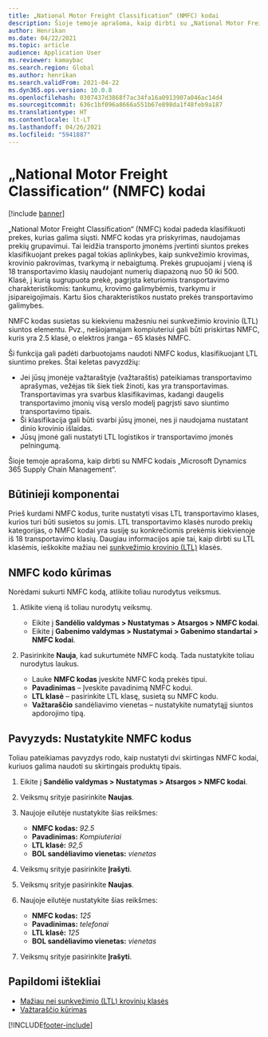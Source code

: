```yaml
---
title: „National Motor Freight Classification“ (NMFC) kodai
description: Šioje temoje aprašoma, kaip dirbti su „National Motor Freight Classification“ (NMFC) kodais programoje „Microsoft Dynamics 365 Supply Chain Management“
author: Henrikan
ms.date: 04/22/2021
ms.topic: article
audience: Application User
ms.reviewer: kamaybac
ms.search.region: Global
ms.author: henrikan
ms.search.validFrom: 2021-04-22
ms.dyn365.ops.version: 10.0.8
ms.openlocfilehash: 0307437d3868f7ac34fa16a0913907a046ac14d4
ms.sourcegitcommit: 636c1bf096a8666a551b67e898da1f48feb9a187
ms.translationtype: HT
ms.contentlocale: lt-LT
ms.lasthandoff: 04/26/2021
ms.locfileid: "5941887"
---
```

# <a name="national-motor-freight-classification-nmfc-codes"></a>„National Motor Freight Classification“ (NMFC) kodai

[!include [banner](../includes/banner.md)]

„National Motor Freight Classification“ (NMFC) kodai padeda klasifikuoti prekes, kurias galima siųsti. NMFC kodas yra priskyrimas, naudojamas prekių grupavimui. Tai leidžia transporto įmonėms įvertinti siuntos prekes klasifikuojant prekes pagal tokias aplinkybes, kaip sunkvežimio krovimas, krovinio pakrovimas, tvarkymą ir nebaigtumą. Prekės grupuojami į vieną iš 18 transportavimo klasių naudojant numerių diapazoną nuo 50 iki 500. Klasė, į kurią sugrupuota prekė, pagrįsta keturiomis transportavimo charakteristikomis: tankumu, krovimo galimybėmis, tvarkymu ir įsipareigojimais. Kartu šios charakteristikos nustato prekės transportavimo galimybes.

NMFC kodas susietas su kiekvienu mažesniu nei sunkvežimio krovinio (LTL) siuntos elementu. Pvz., nešiojamajam kompiuteriui gali būti priskirtas NMFC, kuris yra 2.5 klasė, o elektros įranga – 65 klasės NMFC.

Ši funkcija gali padėti darbuotojams naudoti NMFC kodus, klasifikuojant LTL siuntimo prekes. Štai keletas pavyzdžių:

- Jei jūsų įmonėje važtaraštyje (važtaraštis) pateikiamas transportavimo aprašymas, vežėjas tik šiek tiek žinoti, kas yra transportavimas. Transportavimas yra svarbus klasifikavimas, kadangi daugelis transportavimo įmonių visą verslo modelį pagrįsti savo siuntimo transportavimo tipais.
- Ši klasifikacija gali būti svarbi jūsų įmonei, nes ji naudojama nustatant dinio krovinio išlaidas.
- Jūsų įmonė gali nustatyti LTL logistikos ir transportavimo įmonės pelningumą.

Šioje temoje aprašoma, kaip dirbti su NMFC kodais „Microsoft Dynamics 365 Supply Chain Management“.

## <a name="prerequisites"></a>Būtinieji komponentai

Prieš kurdami NMFC kodus, turite nustatyti visas LTL transportavimo klases, kurios turi būti susietos su jomis. LTL transportavimo klasės nurodo prekių kategorijas, o NMFC kodai yra susiję su konkrečiomis prekėmis kiekvienoje iš 18 transportavimo klasių. Daugiau informacijos apie tai, kaip dirbti su LTL klasėmis, ieškokite mažiau nei [sunkvežimio krovinio (LTL)](ltl-class.md) klasės.

## <a name="create-an-nmfc-code"></a>NMFC kodo kūrimas

Norėdami sukurti NMFC kodą, atlikite toliau nurodytus veiksmus.

1. Atlikite vieną iš toliau nurodytų veiksmų.

    - Eikite į **Sandėlio valdymas \> Nustatymas \> Atsargos \> NMFC kodai**.
    - Eikite į **Gabenimo valdymas \> Nustatymai \> Gabenimo standartai \> NMFC kodai**.

1. Pasirinkite **Nauja**, kad sukurtumėte NMFC kodą. Tada nustatykite toliau nurodytus laukus.

    - Lauke **NMFC kodas** įveskite NMFC kodą prekės tipui.
    - **Pavadinimas** – Įveskite pavadinimą NMFC kodui.
    - **LTL klasė** – pasirinkite LTL klasę, susietą su NMFC kodu.
    - **Važtaraščio** sandėliavimo vienetas – nustatykite numatytąjį siuntos apdorojimo tipą.

## <a name="example-set-up-nmfc-codes"></a>Pavyzyds: Nustatykite NMFC kodus

Toliau pateikiamas pavyzdys rodo, kaip nustatyti dvi skirtingas NMFC kodai, kuriuos galima naudoti su skirtingais produktų tipais.

1. Eikite į **Sandėlio valdymas \> Nustatymas \> Atsargos \> NMFC kodai**.
1. Veiksmų srityje pasirinkite **Naujas**.
1. Naujoje eilutėje nustatykite šias reikšmes:

    - **NMFC kodas:** *92.5*
    - **Pavadinimas:** *Kompiuteriai*
    - **LTL klasė:** *92,5*
    - **BOL sandėliavimo vienetas:** *vienetas*

1. Veiksmų srityje pasirinkite **Įrašyti**.
1. Veiksmų srityje pasirinkite **Naujas**.
1. Naujoje eilutėje nustatykite šias reikšmes:

    - **NMFC kodas:** *125*
    - **Pavadinimas:** *telefonai*
    - **LTL klasė:** *125*
    - **BOL sandėliavimo vienetas:** *vienetas*

1. Veiksmų srityje pasirinkite **Įrašyti**.

## <a name="additional-resources"></a>Papildomi ištekliai

- [Mažiau nei sunkvežimio (LTL) krovinių klasės](ltl-class.md)
- [Važtaraščio kūrimas](create-bill-of-lading.md)

[!INCLUDE[footer-include](../../includes/footer-banner.md)]
